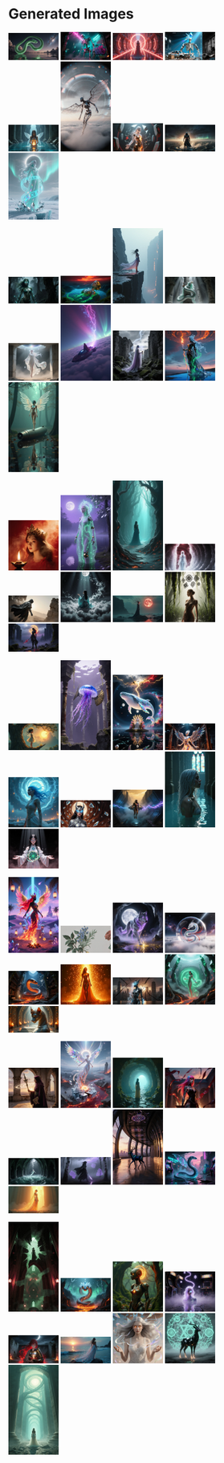 # Generated Images



<img src="2025_11_01_01.webp" width="100"/> <img src="2025_11_01_02.webp" width="100"/> <img src="2025_11_01_03.webp" width="100"/> <img src="2025_11_01_04.webp" width="100"/> <img src="2025_11_01_05.webp" width="100"/> <img src="2025_11_01_06.webp" width="100"/> <img src="2025_11_01_07.webp" width="100"/> <img src="2025_11_01_08.webp" width="100"/> <img src="2025_11_01_09.webp" width="100"/>

<img src="2025_11_01_10.webp" width="100"/> <img src="2025_11_01_11.webp" width="100"/> <img src="2025_11_01_12.webp" width="100"/> <img src="2025_11_01_13.webp" width="100"/> <img src="2025_11_01_14.webp" width="100"/> <img src="2025_11_01_15.webp" width="100"/> <img src="2025_11_01_16.webp" width="100"/> <img src="2025_11_01_17.webp" width="100"/> <img src="2025_11_01_18.webp" width="100"/>

<img src="2025_11_01_19.webp" width="100"/> <img src="2025_11_01_20.webp" width="100"/> <img src="2025_11_01_21.webp" width="100"/> <img src="2025_11_01_22.webp" width="100"/> <img src="2025_11_01_23.webp" width="100"/> <img src="2025_11_01_24.webp" width="100"/> <img src="2025_11_01_25.webp" width="100"/> <img src="2025_11_01_26.webp" width="100"/> <img src="2025_11_01_27.webp" width="100"/>

<img src="2025_11_01_28.webp" width="100"/> <img src="2025_11_01_29.webp" width="100"/> <img src="2025_11_01_30.webp" width="100"/> <img src="2025_11_01_31.webp" width="100"/> <img src="2025_11_01_32.webp" width="100"/> <img src="2025_11_01_33.webp" width="100"/> <img src="2025_11_01_34.webp" width="100"/> <img src="2025_11_01_35.webp" width="100"/> <img src="2025_11_01_36.webp" width="100"/>

<img src="2025_11_01_37.webp" width="100"/> <img src="2025_11_01_38.webp" width="100"/> <img src="2025_11_01_39.webp" width="100"/> <img src="2025_11_01_40.webp" width="100"/> <img src="2025_11_01_41.webp" width="100"/> <img src="2025_11_01_42.webp" width="100"/> <img src="2025_11_01_43.webp" width="100"/> <img src="2025_11_01_44.webp" width="100"/> <img src="2025_11_01_45.webp" width="100"/>

<img src="2025_11_01_46.webp" width="100"/> <img src="2025_11_01_47.webp" width="100"/> <img src="2025_11_01_48.webp" width="100"/> <img src="2025_11_01_49.webp" width="100"/> <img src="2025_11_01_50.webp" width="100"/> <img src="2025_11_01_51.webp" width="100"/> <img src="2025_11_01_52.webp" width="100"/> <img src="2025_11_01_53.webp" width="100"/> <img src="2025_11_01_54.webp" width="100"/>

<img src="2025_11_01_55.webp" width="100"/> <img src="2025_11_01_56.webp" width="100"/> <img src="2025_11_01_57.webp" width="100"/> <img src="2025_11_01_58.webp" width="100"/> <img src="2025_11_01_59.webp" width="100"/> <img src="2025_11_01_60.webp" width="100"/> <img src="2025_11_01_61.webp" width="100"/> <img src="2025_11_01_62.webp" width="100"/> <img src="2025_11_01_63.webp" width="100"/>